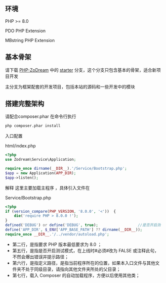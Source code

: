 ## 环境

PHP >= 8.0

PDO PHP Extension

MBstring PHP Extension

## 基本骨架

请下载 [PHP-ZoDream](https://github.com/zx648383079/PHP-ZoDream) 中的 [starter](https://github.com/zx648383079/PHP-ZoDream/tree/starter) 分支，这个分支只包含基本的骨架，适合新项目开发

主分支为框架配套的开发项目，包括本站的源码和一些开发中的模块


## 搭建完整架构
请配合composer.phar 在命令行执行

```cmd
php composer.phar install
```


入口配置

html/index.php
```php
<?php
use Zodream\Service\Application;

require_once dirname(__DIR__).'/Service/Bootstrap.php';
$app = new Application(APP_DIR);
$app->listen();
```

解释
    这里主要加载主程序 ，具体引入文件在

Service/Bootstrap.php
```php
<?php
if (version_compare(PHP_VERSION, '8.0.0', '<'))  {
    die('require PHP > 8.0.0 !');
}
defined('DEBUG') or define('DEBUG', true);                  //是否开启测试模式
define('APP_DIR', $_ENV['APP_BASE_PATH'] ?? dirname(__DIR__));            //定义路径
require_once __DIR__.'/../vendor/autoload.php';
```

* 第二行，是指要求 PHP 版本最低要求为 8.0 ；
* 第五行，是指是否开启测试模式，在上线时#必须#改为 FALSE 或注释此句，不然会爆出错误并提示路径；
* 第六行，是指定义路径，是指当前程序所在的位置，如果本入口文件与其他文件夹不处于同级目录，请指向其他文件夹所处的父目录；
* 第七行，载入 Composer 的自动加载程序，方便以后使用其他类；